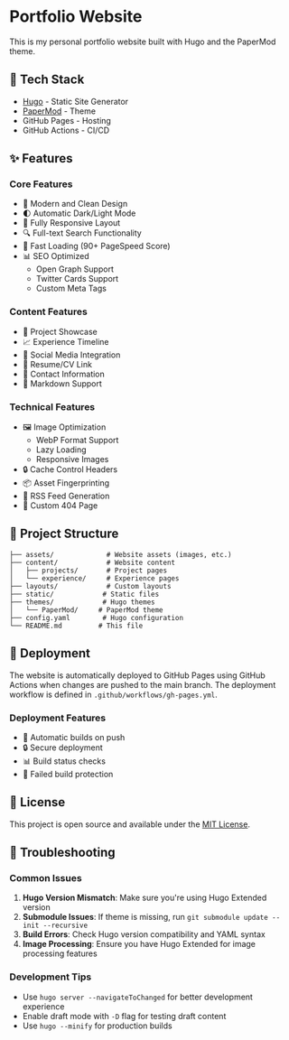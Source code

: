 # Portfolio Website

This is my personal portfolio website built with Hugo and the PaperMod theme.

## 🚀 Tech Stack

- [Hugo](https://gohugo.io/) - Static Site Generator
- [PaperMod](https://github.com/adityatelange/hugo-PaperMod) - Theme
- GitHub Pages - Hosting
- GitHub Actions - CI/CD

## ✨ Features

### Core Features

- 🎨 Modern and Clean Design
- 🌓 Automatic Dark/Light Mode
- 📱 Fully Responsive Layout
- 🔍 Full-text Search Functionality
- 🚀 Fast Loading (90+ PageSpeed Score)
- 📊 SEO Optimized
  - Open Graph Support
  - Twitter Cards Support
  - Custom Meta Tags

### Content Features

- 💼 Project Showcase
- 📈 Experience Timeline
- 🔗 Social Media Integration
- 📄 Resume/CV Link
- 📧 Contact Information
- 📝 Markdown Support

### Technical Features

- 🖼️ Image Optimization
  - WebP Format Support
  - Lazy Loading
  - Responsive Images
- 🔒 Cache Control Headers
- 📦 Asset Fingerprinting
- 🤖 RSS Feed Generation
- 🎯 Custom 404 Page

## 📁 Project Structure

```
├── assets/             # Website assets (images, etc.)
├── content/            # Website content
│   ├── projects/       # Project pages
│   └── experience/     # Experience pages
├── layouts/            # Custom layouts
├── static/            # Static files
├── themes/            # Hugo themes
│   └── PaperMod/     # PaperMod theme
├── config.yaml        # Hugo configuration
└── README.md         # This file
```

## 🚀 Deployment

The website is automatically deployed to GitHub Pages using GitHub Actions when changes are pushed to the main branch. The deployment workflow is defined in `.github/workflows/gh-pages.yml`.

### Deployment Features

- 🔄 Automatic builds on push
- 🔒 Secure deployment
- 📊 Build status checks
- 🚫 Failed build protection

## 📝 License

This project is open source and available under the [MIT License](LICENSE).

## 🔧 Troubleshooting

### Common Issues

1. **Hugo Version Mismatch**: Make sure you're using Hugo Extended version
2. **Submodule Issues**: If theme is missing, run `git submodule update --init --recursive`
3. **Build Errors**: Check Hugo version compatibility and YAML syntax
4. **Image Processing**: Ensure you have Hugo Extended for image processing features

### Development Tips

- Use `hugo server --navigateToChanged` for better development experience
- Enable draft mode with `-D` flag for testing draft content
- Use `hugo --minify` for production builds
